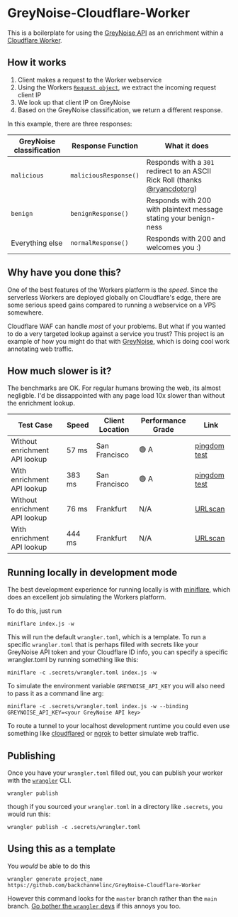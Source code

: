 # GreyNoise-Cloudflare-Worker

This is a boilerplate for using the [GreyNoise API](https://docs.greynoise.io/reference/get_v3-community-ip) as an enrichment within a [Cloudflare Worker](https://workers.cloudflare.com/).

## How it works

1. Client makes a request to the Worker webservice
2. Using the Workers [`Request object`](https://developers.cloudflare.com/workers/runtime-apis/request), we extract the incoming request client IP
3. We look up that client IP on GreyNoise
4. Based on the GreyNoise classification, we return a different response.

In this example, there are three responses:

|GreyNoise classification|Response Function|What it does|
|---|---|---|
`malicious`| `maliciousResponse()` | Responds with a `301` redirect to an ASCII Rick Roll (thanks [@ryancdotorg](https://github.com/ryancdotorg))
`benign` | `benignResponse()` | Responds with 200 with plaintext message stating your benign-ness
Everything else | `normalResponse()` | Responds with 200 and welcomes you :)

## Why have you done this?

One of the best features of the Workers platform is the *speed*. Since the serverless Workers are deployed globally on Cloudflare's edge, there are some serious speed gains compared to running a webservice on a VPS somewhere.

Cloudflare WAF can handle *most* of your problems. But what if you wanted to do a very targeted lookup against a service you trust? This project is an example of how you might do that with [GreyNoise](https://www.greynoise.io/), which is doing cool work annotating web traffic.

## How much slower is it?
The benchmarks are OK. For regular humans browing the web, its almost negligble. I'd be dissappointed with any page load 10x slower than without the enrichment lookup.

| Test Case | Speed | Client Location | Performance Grade | Link |
| --- | --- | --- | --- | --- |
Without enrichment API lookup | 57 ms | San Francisco | 🟢 A | [pingdom test](https://tools.pingdom.com/#5f5e0c1641800000)
With enrichment API lookup | 383 ms | San Francisco | 🟢 A | [pingdom test](https://tools.pingdom.com/#5f5e0b74cdc00000)
Without enrichment API lookup | 76 ms | Frankfurt | N/A | [URLscan](https://urlscan.io/result/9df56034-f4a7-40f1-95a8-79579741b6d1/#transactions)
With enrichment API lookup | 444 ms | Frankfurt | N/A | [URLscan](https://urlscan.io/result/8cd98868-e608-432f-bf3d-ada058bf204f/#transactions)

## Running locally in development mode

The best development experience for running locally is with [miniflare](https://miniflare.dev/), which does an excellent job simulating the Workers platform. 

To do this, just run
```
miniflare index.js -w
```
This will run the default `wrangler.toml`, which is a template. To run a specific `wrangler.toml` that is perhaps filled with secrets like your GreyNoise API token and your Cloudflare ID info, you can specify a specific wrangler.toml by running something like this:
```
miniflare -c .secrets/wrangler.toml index.js -w
```
To simulate the environment variable `GREYNOISE_API_KEY` you will also need to pass it as a command line arg:
```
miniflare -c .secrets/wrangler.toml index.js -w --binding GREYNOISE_API_KEY=<your GreyNoise API key>
```
To route a tunnel to your localhost development runtime you could even use something like [cloudflared](https://github.com/cloudflare/cloudflared) or [ngrok](https://ngrok.com/) to better simulate web traffic.

## Publishing

Once you have your `wrangler.toml` filled out, you can publish your worker with the [`wrangler`](https://github.com/cloudflare/wrangler) CLI.
```
wrangler publish
```
though if you sourced your `wrangler.toml` in a directory like `.secrets`, you would run this:

```
wrangler publish -c .secrets/wrangler.toml
```

## Using this as a template

You *would* be able to do this
```
wrangler generate project_name https://github.com/backchannelinc/GreyNoise-Cloudflare-Worker
```
However this command looks for the `master` branch rather than the `main` branch. [Go bother the `wrangler` devs](https://github.com/cloudflare/wrangler/issues/1704) if this annoys you too.